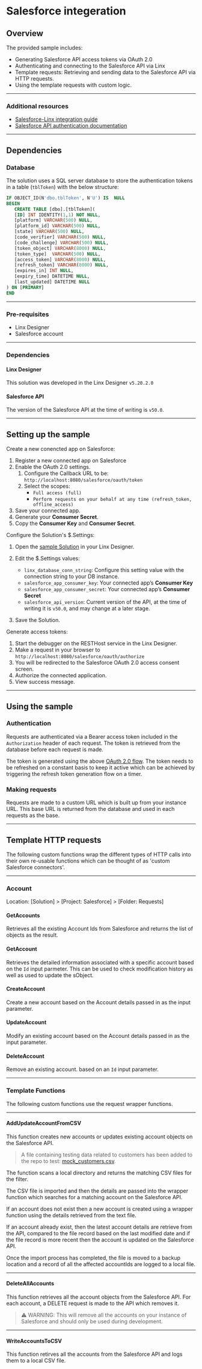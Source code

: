 # Salesforce integeration

## Overview

The provided sample includes:

- Generating Salesforce API access tokens via OAuth 2.0
- Authenticating and connecting to the Salesforce API via Linx
- Template requests: Retrieving and sending data to the Salesforce API via HTTP requests.
- Using the template requests with custom logic.

---

### Additional resources

- [Salesforce-Linx integration guide](https://community.linx.software/community/t/integrating-with-salesforce/494)
- [Salesforce API authentication documentation](https://help.salesforce.com/articleView?id=sf.remoteaccess_oauth_web_server_flow.htm&type=5)

---

## Dependencies

### Database

The solution uses a SQL server database to store the authentication tokens in a table (`tblToken`) with the below structure:

```sql
IF OBJECT_ID(N'dbo.tblToken', N'U') IS  NULL
BEGIN
   CREATE TABLE [dbo].[tblToken](
   [ID] INT IDENTITY(1,1) NOT NULL,
   [platform] VARCHAR(500) NULL,
   [platform_id] VARCHAR(500) NULL,
   [state] VARCHAR(500) NULL,
   [code_verifier] VARCHAR(500) NULL,
   [code_challenge] VARCHAR(500) NULL,
   [token_object] VARCHAR(8000) NULL,
   [token_type]  VARCHAR(500) NULL,
   [access_token] VARCHAR(8000) NULL,
   [refresh_token] VARCHAR(8000) NULL,
   [expires_in] INT NULL,
   [expiry_time] DATETIME NULL,
   [last_updated] DATETIME NULL
) ON [PRIMARY]
END
```

---

### Pre-requisites

- Linx Designer
- Salesforce account

---

### Dependencies

#### Linx Designer

This solution was developed in the Linx Designer `v5.20.2.0`

#### Salesforce API

The version of the Salesforce API at the time of writing is `v50.0`.

---

## Setting up the sample

Create a new conencted app on Salesforce:

1. Register a new connected app on Salesforce
1. Enable the OAuth 2.0 settings.
   1. Configure the Callback URL to be: `http://localhost:8080/salesforce/oauth/token`
   1. Select the scopes:
      - `Full access (full)`
      - `Perform requests on your behalf at any time (refresh_token, offline_access)`
1. Save your connected app.
1. Generate your **Consumer Secret**.
1. Copy the **Consumer Key** and **Consumer Secret**.

Configure the Solution's $.Settings:

1. Open the [sample Solution](Solution.lsoz) in your Linx Designer.
1. Edit the $.Settings values:

   - `linx_database_conn_string`: Configure this setting value with the connection string to your DB instance.
   - `salesforce_app_consumer_key`: Your connected app’s **Consumer Key**
   - `salesforce_app_consumer_secret`: Your connected app’s **Consumer Secret**
   - `salesforce_api_version`: Current version of the API, at the time of writing it is `v50.0`, and may change at a later stage.

1. Save the Solution.

Generate access tokens:

1. Start the debugger on the RESTHost service in the Linx Designer.
2. Make a request in your browser to `http://localhost:8080/salesforce/oauth/authorize`
3. You will be redirected to the Salesforce OAuth 2.0 access consent screen.
4. Authorize the connected application.
5. View success message.

---

## Using the sample

### Authentication

Requests are authenticated via a Bearer access token included in the `Authorization` header of each request.
The token is retrieved from the database before each request is made.

The token is generated using the above [OAuth 2.0 flow](https://help.salesforce.com/articleView?id=sf.remoteaccess_oauth_web_server_flow.htm&type=5). The token needs to be refreshed on a constant basis to keep it active which can be achieved by triggering the refresh token generation flow on a timer.

### Making requests

Requests are made to a custom URL which is built up from your instance URL. This base URL is returned from the database and used in each requests as the base.

---

## Template HTTP requests

The following custom functions wrap the different types of HTTP calls into their own re-usable functions which can be thought of as 'custom Salesforce connectors'.

---

### Account

Location: [Solution] > [Project: Salesforce] > [Folder: Requests]

#### GetAccounts

Retrieves all the existing Account Ids from Salesforce and returns the list of objects as the result.

#### GetAccount

Retrieves the detailed information associated with a specific account based on the `Id` input parmeter. This can be used to check modification history as well as used to update the sObject.

#### CreateAccount

Create a new account based on the Account details passed in as the input parameter.

#### UpdateAccount

Modify an existing account based on the Account details passed in as the input parameter.

#### DeleteAccount

Remove an existing account. based on an `Id` input parameter.

---

### Template Functions

The following custom functions use the request wrapper functions.

---

#### AddUpdateAccountFromCSV

This function creates new accounts or updates existing account objects on the Salesforce API.

> A file containing testing data related to customers has been added to the repo to test: [mock_customers.csv](mock_customers.csv).

The function scans a local directory and returns the matching CSV files for the filter.

The CSV file is imported and then the details are passed into the wrapper function which searches for a matching account on the Salesforce API.

If an account does not exist then a new account is created using a wrapper function using the details retrieved from the text file.

If an account already exist, then the latest account details are retrieve from the API, compared to the file record based on the last modified date and if the file record is more recent then the account is updated on the Salesforce API.

Once the import process has completed, the file is moved to a backup location and a record of all the affected accountIds are logged to a local file.

---

#### DeleteAllAccounts

This function retrieves all the account objects from the Salesforce API. For each account, a DELETE request is made to the API which removes it.

> ⚠️ WARNING: This will remove all the accounts on your instance of Salesforce and should only be used during development.

---

#### WriteAccountsToCSV

This function retirves all the accounts from the Salesforce API and logs them to a local CSV file.
